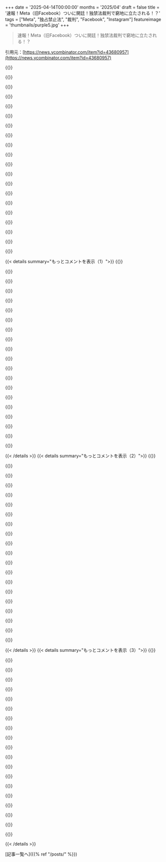 +++
date = '2025-04-14T00:00:00'
months = '2025/04'
draft = false
title = '速報！Meta（旧Facebook）ついに開廷！独禁法裁判で窮地に立たされる！？'
tags = ["Meta", "独占禁止法", "裁判", "Facebook", "Instagram"]
featureimage = 'thumbnails/purple5.jpg'
+++

> 速報！Meta（旧Facebook）ついに開廷！独禁法裁判で窮地に立たされる！？

引用元：[https://news.ycombinator.com/item?id=43680957](https://news.ycombinator.com/item?id=43680957)

{{<matomeQuote body="Metaの広報担当Chris Sgroによると、FTCの訴訟は現実離れしてるらしいよ。裁判では、世界中の17歳なら誰でも知ってるように、Instagram、Facebook、WhatsAppはTikTok、YouTube、X、iMessageとかと競合してるってことがわかるはずだって。みーんなFacebookがInstagramを買収したのは、Facebookの優位性を脅かす存在だったからだって知ってたし、実際そうなったじゃん。FBからInstaに移った人も多いけど、Metaが両方持ってるし。良い手だったけど、当時はマジで反競争的だったよね。" userName="henryfjordan" createdAt="2025-04-14T19:16:38" color="">}}

{{<matomeQuote body="みーんなFacebookがInstagramを買収したのは、Facebookの優位性を脅かす存在だったからだって知ってたって言ってるけど、それは後知恵かもね。Facebookが買収した時、Instagramは従業員13人の写真共有アプリだったんだから。" userName="Aunche" createdAt="2025-04-14T23:59:19" color="">}}

{{<matomeQuote body="Zuckerbergのメールがあるから！<br>＞“ソーシャルプロダクトにはネットワーク効果があって、発明できるソーシャルメカニズムの数も限られてる。誰かが特定のメカニズムで勝つと、他の人が違うことをしない限り、それを覆すのは難しい。”<br>＞“これは、僕らが時間を買ってるって見方もできる。新しい競合が現れても、Instagram、Path、Foursquareとかを買うことで、1年以上の時間を稼げる。その間に、彼らのソーシャルメカニズムを組み込めば、新しいプロダクトは勢いを失うだろう。”<br>45分後：<br>＞“競合を防ぐために買収するって意味じゃなかったよ”" userName="timewizard" createdAt="2025-04-15T04:02:51" color="#785bff">}}

{{<matomeQuote body="もし取るに足らない13人しかいない写真共有アプリなら、なんで10億ドルも払ったんだろ？買収が成立した時、みんなFacebookが何をやろうとしてるか知ってたよね。" userName="Larrikin" createdAt="2025-04-15T02:20:08" color="#ff33a1">}}

{{<matomeQuote body="みんなが何を考えてたか議論するの面白いけど…調べればわかるじゃん！https://news.ycombinator.com/item?id=3817840　は2012年のスレッドで面白いよ。一番上のコメントへの返信には、この議論に役立つ引用がいくつかあるよ。<br>＞「これは今後10年間で最高のテック買収にはならないだろう」<br>＞「Instagramは他の写真サービスの海にある写真サービスだ」<br>＞「このコメントをブックマークして。2022年にまた会いましょう」<br>へへ。" userName="lbrandy" createdAt="2025-04-15T03:44:40" color="">}}

{{<matomeQuote body="意見が偏ってるんじゃない？トップレベルのコメント上位10件を見て判断すると、1.強気、2.強気、3.中立、4.中立、5.中立、6.中立、7.強気、8.弱気、9.弱気、10.中立。弱気なコメントは8番目まで見つからないよ。トップコメントへの返信が弱気なのは、強気な意見に直接反応してるからじゃない？" userName="MichaelDickens" createdAt="2025-04-15T05:27:58" color="">}}

{{<matomeQuote body="一番上のコメントはYouTubeと比較してるね。" userName="Larrikin" createdAt="2025-04-15T03:49:35" color="">}}

{{<matomeQuote body="当時はGoogleもソーシャルに力を入れてたんだよ。Google+覚えてる？<br>https://www.joyoftech.com/joyoftech/joyarchives/1523.html" userName="spease" createdAt="2025-04-15T04:55:07" color="">}}

{{<matomeQuote body="＞Google+覚えてる？<br>Google Peopleはどう？ [1]<br>[1] https://qntm.org/perso" userName="waste_monk" createdAt="2025-04-15T05:25:22" color="">}}

{{<matomeQuote body="HNってこういうのよくあるよね。iPodの時も「Nomadより容量少ないし、ワイヤレスじゃないし、ダサい」とか言われてた。消費者がどれだけシンプルさを重視してるか分かってないんだよね。" userName="pjc50" createdAt="2025-04-15T08:47:17" color="">}}

{{<matomeQuote body="当時、InstagramがFacebookの勢いを奪ってるって話はマジでよく出てたよね。競合を潰しにかかってるのは間違いないと思ってた。(WhatsAppがFacebookに190億ドルで買収された時、従業員は50人くらいしかいなかったけど、人員が価値の尺度じゃないってことの証拠だよね。)" userName="chasing" createdAt="2025-04-15T00:05:39" color="#ff33a1">}}

{{<matomeQuote body="もしFacebookがInstagramとSnapchat両方買ってたら、マジで競合排除だったと思う。Instagramの買収は、若者向けだったFacebookが飽きられて、もっとイケてるスマホ向けのサービスを求めてただけ。Google検索がAndroidとChromeに水平統合して、競争相手の参入を防ぐ方が、独占禁止法的にはもっとヤバい話だと思う。" userName="dmix" createdAt="2025-04-15T00:35:40" color="#45d325">}}

{{<matomeQuote body="FacebookはSnapchatも何度も買おうとしたけど、SnapchatのやつはFacebookがInstagramを高く評価してるのを見て、もっと高く売れると思ったから断ったんだって。" userName="Larrikin" createdAt="2025-04-15T02:49:16" color="">}}

{{<matomeQuote body="確かInstagramとSnapchatの二択だった気がする。もし両方買ってたら、ほぼ独占状態だったかもね。少なくともTikTokが出てくる前は。今は他のサービスもたくさんあるから、そこまでじゃないと思うけど。でも、それ以外にも怪しいことしてそう。" userName="dmix" createdAt="2025-04-15T03:44:54" color="">}}

{{<matomeQuote body="Facebookは両方ともゲットしようとしてたんだよ。片方だけ手に入れるって選択肢はなかった。Snapchatが同じ値段で売られるのを拒否しただけ。" userName="Larrikin" createdAt="2025-04-15T03:48:29" color="">}}

{{<matomeQuote body="Metaはそこまで気にならないかな。YouTubeがソーシャルビデオを全部牛耳ってる方が心配。映画は色んな配信サービスがあるけど、ソーシャル系はInstagram、TikTok、Reddit、Xとかだし。でも、ビデオエッセイとか、自主制作アニメ、教育コンテンツ、文化批評、音楽、ビデオポッドキャストとかはYouTubeに閉じ込められてる。Amazonが色んな事業やってて、それを悪用してるのも気になるし、Apple/Googleの寡占もマジでヤバい。" userName="echelon" createdAt="2025-04-15T02:12:14" color="#ff5c5c">}}

{{<matomeQuote body="全部ムカつく。集中化はマジで良くない。FacebookとかGoogleが誰かのチャンネルとかページを停止させようと思えばできるんだから。Hacker Newsのやつらはみんな分かってると思う。でも、誰も何もできないんだよね。" userName="eGQjxkKF6fif" createdAt="2025-04-15T02:28:40" color="#785bff">}}

{{<matomeQuote body="MetaはTikTok潰しにも関わってる。また競合を弱体化させようとしてるんだ。<br>https://www.cbsnews.com/sanfrancisco/news/report-facebook-hi..." userName="ceejayoz" createdAt="2025-04-14T19:50:55" color="">}}

{{<matomeQuote body="みんなが「当時知ってた」なら、なんでFTCは5対0で買収を許可したの？" userName="paxys" createdAt="2025-04-14T20:09:47" color="">}}

{{<matomeQuote body="政府は競争法を何十年も忘れちゃってた感じだよね。アフガニスタンに自由と民主主義を届けたり、金融危機に対応したりで忙しかったんだって。超重要なことだもんね。Social media？ あー、孫が言ってたような。" userName="michaelt" createdAt="2025-04-14T22:11:31" color="">}}

{{< details summary="もっとコメントを表示（1）">}}
{{<matomeQuote body="マジで理解できないんだけど。FTCが訴えてる理由は、FTCが何かを許可したからでしょ？プラットフォームが今よりもっと支配的だった時に。動機が怪しい気がするんだよね。だって、10年以上経ってから持ち出すなんてさ。" userName="surge" createdAt="2025-04-14T20:14:33" color="">}}

{{<matomeQuote body="当時、Instagramのユーザーは8000万人で、収益化戦略もなくて赤字だったんだよね。Facebookのビジネスモデルにとって、すぐには競争相手にならないと思われたんじゃないかな。Googleとかの他の小さい写真共有プラットフォームもあったし。<br>2020年に、Wall Street Journalが、2012年にFTCの職員が、この買収が独占禁止法に違反する可能性があるって懸念してたって報道したんだって。でも、訴訟を起こして負けるのを恐れてたらしい。[1][2]" userName="ideashower" createdAt="2025-04-14T22:20:24" color="#45d325">}}

{{<matomeQuote body="Facebookの友達から聞いた話だと、FBはVPNとアプリ内のIPアドレス追跡を使って、InstagramとWhatsAppがすごい勢いで成長してるのを見つけて、何としても買収する必要があるって判断したらしいよ。" userName="repeekad" createdAt="2025-04-15T04:41:06" color="">}}

{{<matomeQuote body="予測が外れたからって、過去の過ちを正せないってわけじゃないよね？<br>このケースに限った話じゃないけど、買収を許可して、10年後にそれが実は反競争的だったってわかったら（しかも意図的に）、独占を解消しようとするんじゃない？" userName="borski" createdAt="2025-04-14T21:40:09" color="#ff5c5c">}}

{{<matomeQuote body="過ちは結果で判断されるべきじゃないよね。Instagramが失敗してたら、独占禁止法の訴訟は起きてたのかな？" userName="YetAnotherNick" createdAt="2025-04-14T22:06:08" color="">}}

{{<matomeQuote body="1945年のAlcoaのケースを見てみて[0]。裁判所は、Alcoaが合法的にその地位を獲得したにもかかわらず、違法な独占だと判断したんだ。" userName="blackguardx" createdAt="2025-04-14T22:15:24" color="#785bff">}}

{{<matomeQuote body="これって、全ての水平的買収が反競争的だってことを意味するのかな？そうじゃないなら、理由を知りたいな。" userName="jjallen" createdAt="2025-04-14T21:31:40" color="">}}

{{<matomeQuote body="家の近くに7軒スーパーがあって、2軒が合併してもまだ6軒から選べるから、競争は十分あるよね。でも3軒しかないときに2軒が合併したら話は別。残りの1軒が金持ちとかヒッピー向けのオーガニックストアだったら、競争になってないかもね。" userName="michaelt" createdAt="2025-04-14T21:39:37" color="">}}

{{<matomeQuote body="でも、これって2012年の話じゃん。Instagramはまだ小さくて儲かってなかったし、今の形とは全然違った。当時、Twitter、Tumblr、Snapchat、Google+、Pinterest、YouTube、Redditとか、競合するSNSがいっぱいあったよね。スーパーの例えで言うなら、まだお店がたくさん残ってる状態だったんじゃない？" userName="snovymgodym" createdAt="2025-04-14T22:06:26" color="#ff33a1">}}

{{<matomeQuote body="当時、みんながそう思ってたって証拠ある？Facebookがそんなシンプルなアプリに大金払うなんて、みんな笑ってた記憶があるんだけど。" userName="megaman821" createdAt="2025-04-14T21:41:01" color="">}}

{{<matomeQuote body="どういうところが競争を阻害してるの？FacebookとInstagramがお互いを助け合ったのはわかるけど、どこに独占があるの？" userName="nonethewiser" createdAt="2025-04-15T02:18:21" color="">}}

{{<matomeQuote body="たった10億ドルで、従業員50人以下の会社を買収しただけじゃん。もし当時、Instagramがここまで大きくなるってみんなが知ってたなら、Instagramの創業者や投資家はそう思ってなかったんじゃない？" userName="fallingknife" createdAt="2025-04-14T20:14:44" color="#ff5c5c">}}

{{<matomeQuote body="Facebookは、MySpaceみたいに自分たちがやられたことを恐れて、次に来そうな会社を買いまくってたんだよ。Instagramがここまで爆発的に成長するかはわからなかったけど、それがFacebookの買収の動機だったのは明らか。<br>あと、たった10億ドルの買収なんて言わないで。当時、Facebookにとって過去最大の買収だったんだから。<br>＞Though Facebook is known for smaller acquisitions、Instagram’s surging momentum likely compelled the social network to swiftly put together a billion-dollar offer.”（Facebookは小規模な買収で知られていますが、Instagramの急成長の勢いが、ソーシャルネットワークに10億ドルのオファーを迅速にまとめることを余儀なくされたようです。）" userName="henryfjordan" createdAt="2025-04-14T20:26:17" color="#ff5c5c">}}

{{<matomeQuote body="2012年当時、Tech企業の評価額は全体的に低かったんだよね。MetaもGoogleも、当時と本質的に同じ市場での地位を保っているのに、Metaは時価総額が15倍、Googleは10倍になった。むしろ、今の方が2012年よりも立場が弱いんじゃないかな。" userName="wongarsu" createdAt="2025-04-14T21:24:44" color="#ff33a1">}}

{{<matomeQuote body="昔のAndroidは、どのアプリがインストールされているか他のアプリから見ることができたんだよね。だからFacebookは、Instagramの脅威にいち早く気づいたんだ。" userName="devrandoom" createdAt="2025-04-14T21:02:09" color="#45d325">}}

{{<matomeQuote body="政府は、FacebookがMetaとWhatsappを買収したのは、競争できなかったからだって主張してるんだよね。それって違法なの？理解できない！どの会社も、自社のビジネスに何かを付け加えるために会社を買収するんじゃないの？馬鹿げた主張だよね。" userName="unreal37" createdAt="2025-04-14T19:59:45" color="">}}

{{<matomeQuote body="この記事に関する他の記事も上がってるよ：<br>https://www.nytimes.com/2025/04/14/technology/meta-antitrust...<br>(https://archive.ph/8wOPP)<br>https://www.cnn.com/2025/04/14/media/meta-ftc-trial/index.ht...<br>https://www.politico.com/news/2025/04/13/meta-zuckerberg-ftc...<br>(今回はHNのリンクはコメントがないから省略した。いつかURLをまとめて、同じ話題の記事にはカルマを共有するシステムができるといいな。)" userName="dang" createdAt="2025-04-14T19:06:38" color="">}}

{{<matomeQuote body="FTCの戦略がよくわかんないんだよね。Instagram、WhatsApp、Snapchat、MeWe(?)がFacebookの直接的な競合だって裁判官が認めるかどうかにかかってるのに、TikTok、YouTube、X、iMessageとかは違うって。Metaの弁護団がそこを突いてるんだから、裁判官がそんな都合のいい市場定義を認めるとは思えないな。" userName="paxys" createdAt="2025-04-14T19:40:38" color="">}}

{{<matomeQuote body="独占禁止法の定義は、競争相手がいないビジネスのことじゃないんだよね。競争相手がいないビジネスは合法だよ。独占禁止法は「反競争的な行為」を制限するもので、それは効率的な市場のコモディティ生産者でも起こりうるんだ。" userName="whatshisface" createdAt="2025-04-14T20:31:01" color="#ff5c5c">}}

{{<matomeQuote body="その通りだね！じゃあ、何が反競争的なの？" userName="the_clarence" createdAt="2025-04-14T23:03:08" color="">}}


{{< /details >}}
{{< details summary="もっとコメントを表示（2）">}}
{{<matomeQuote body="FacebookはInstagramが成長するとわかってて、競争する代わりに買収したんだよ。<br>詳しくはここで読めるよ：https://www.bigtechontrial.com/p/zuckerberg-on-the-stand-the..." userName="stackskipton" createdAt="2025-04-14T23:43:10" color="">}}

{{<matomeQuote body="それって、買収の目的のほとんどじゃない？" userName="DecentShoes" createdAt="2025-04-15T03:19:58" color="">}}

{{<matomeQuote body="買収の目的が競争を潰すことなら、それは良くないことだよね。独占は良くない。<br>別の目的としては、自社ではできない新しい能力を獲得することもあるよ。すでに競争している分野じゃなくてね。" userName="callc" createdAt="2025-04-15T03:43:55" color="#ff5733">}}

{{<matomeQuote body="Instagramは昔から競争の激しい市場にいるよ。前はSnapchat、今はTikTok。YouTube Shorts、Reddit、Twitterとか、動画や写真に特化したサービスもたくさんあるし。<br>ソーシャルメディアの選択肢に困る人なんていないと思うけど。" userName="dmix" createdAt="2025-04-15T03:51:46" color="">}}

{{<matomeQuote body="市場にどれだけ「選択肢」があろうと、FBは反競争的な行為をしたんだよ。選択肢がn-1個になったじゃん。<br>企業が反競争的な行為をすることを社会が許容すべきかどうかは、「選択肢が十分に残るか？」ではなく、「これは反競争的な行為か？」で判断すべき。" userName="callc" createdAt="2025-04-15T04:40:30" color="#38d3d3">}}

{{<matomeQuote body="取締役会の企業としての動機を正確に知ることはできないよね。よくあるのは「小規模なライバルを買収して、より大規模なライバルと効果的に競争する」みたいなこと。例えば「小規模なデスクトップパブリッシングのスタートアップを買収して、最大のクラウドコンピューティングプロバイダーと競争する」とか。今回の場合は「小さな写真共有会社を買収して、Google/YouTubeと競争する」ってことかな。" userName="blululu" createdAt="2025-04-15T14:12:37" color="">}}

{{<matomeQuote body="それって買収の目的の多くがそうじゃないの？<br>いや、違うって。普通じゃないし、よくあることでもないよ。 tech業界でもね。" userName="reaperducer" createdAt="2025-04-15T13:46:28" color="">}}

{{<matomeQuote body="話が噛み合ってない？それのどこが反競争的なの？むしろ逆じゃない？競合を認めて、大金を積んで買収することで、競争することにメリットがあるって示したんだから。" userName="the_clarence" createdAt="2025-04-15T16:41:47" color="">}}

{{<matomeQuote body="買ってしまえば、Instagramはもう競合じゃなくなるじゃん。<br>それが反競争的ってこと。" userName="AnimalMuppet" createdAt="2025-04-15T16:49:12" color="#45d325">}}

{{<matomeQuote body="反競争的だとは思わないなー。競争を「殺してる」わけじゃないじゃん。競争を殺すっていうのは、競争相手が倒産するような価格設定をしたり、人を暗殺したり、競争相手が同じ環境で活動できないように仕向けたりすることだよ。今回はInstagramに拒否権があったんだから、大きくなることを妨げられたわけじゃないでしょ。" userName="the_clarence" createdAt="2025-04-17T05:24:47" color="">}}

{{<matomeQuote body="政府はMetaによるWhatsAppとInstagramの買収が、競争を減らすためだったと主張してるんだよね。まだ反競争的かどうかは決まってないから、裁判になってる。両側の証拠がこれから示されるってわけ。他にどう答えたらいいのか分かんないな。" userName="karaterobot" createdAt="2025-04-14T23:30:33" color="#38d3d3">}}

{{<matomeQuote body="Zuckerbergが、Instagramを買収したのは競争を防ぐためだって書面で言ってるよ。<br>いろいろ決まってることあるじゃん。" userName="tyre" createdAt="2025-04-15T05:57:41" color="#ff5733">}}

{{<matomeQuote body="強制的に閉鎖させたり、イエスと言わせたりするのとは違うでしょ。 конкурентを減らしたいのはどの会社も同じだけど、成長や存在を妨げたわけじゃない。" userName="the_clarence" createdAt="2025-04-17T05:25:48" color="">}}

{{<matomeQuote body="反競争的な行為をすること自体は全然良いんだよ。むしろ、ほとんどのビジネスが生き残るための基本なんだから。<br>独占をしたり、広げたり、守ったり、独占しようとしたりするのはダメだけどね。<br>要するに、反競争的な行為は、やりすぎて成功しすぎるとマズイってこと。" userName="lazide" createdAt="2025-04-15T06:32:38" color="#ff5c5c">}}

{{<matomeQuote body="価格固定や広すぎる競業避止条項みたいな反競争的な行為は、独占がなくても問題になることがあるよ。" userName="n4r9" createdAt="2025-04-15T08:08:01" color="">}}

{{<matomeQuote body="確かにそうだね。ただ、問題になる（訴えられたり、法律で規制されたりする）のは、市場を大きく歪めて、みんなが文句を言い始めた時だけかな。<br>だいたい、市場のほとんどを支配してる独占企業とか、カルテルとかが成功した場合だよね。<br>市場の下位5％の企業が価格固定とかしても、誰も気にしないじゃん。20％でも、普通はね。<br>シャーマン反トラスト法は「取引の制限」について言ってるけど、実際に取引を制限する必要があるんだよね。そのためには、かなりの支配力が必要で、それを独占企業とか、カルテルならできるってわけ。<br>厳密に言うと、未遂でも違法なんだけど、すべての企業を追いかけるのは、子供が誰かに向かってハサミを振りかざしたからって逮捕するみたいなもんじゃん。<br>リソースの無駄だし、誰の利益にもならないし、みんなが必要だと思ってる行動を妨げるし、解決するよりもっと悪い問題を引き起こすしね。<br>一方で、シリアルキラーを捕まえるのは、良い政策だよね。<br>この2つの違いは、意図じゃなくて、戦術の成功と効果の問題なんだよ。" userName="lazide" createdAt="2025-04-15T08:34:04" color="#ff5733">}}

{{<matomeQuote body="だいたい賛成だなー。価格ダンピングみたいな微妙なケースもあるけど、それも結局は市場の支配を狙ってるってことだもんね。" userName="n4r9" createdAt="2025-04-15T10:14:46" color="">}}

{{<matomeQuote body="Facebookくらいの規模なら、競合する代わりに、伸びてるproductを買収して支配するのは法律違反じゃね？" userName="ezfe" createdAt="2025-04-15T03:01:19" color="#45d325">}}

{{<matomeQuote body="これって競争を促してるってことにならない？競合して買収されれば、でかいexitができるじゃん。" userName="the_clarence" createdAt="2025-04-15T16:43:26" color="">}}

{{<matomeQuote body="普通は裁判の前にやるよね。それを戦術として使うのは怪しい。ただ、最初からbig techの力を抑えつけるのが目的で、upstartsを守るためじゃないって感じはしてた。もっと広い目的があるのかも。脅しで色々引っ張り出すための手段とか。" userName="dmix" createdAt="2025-04-15T03:50:19" color="">}}


{{< /details >}}
{{< details summary="もっとコメントを表示（3）">}}
{{<matomeQuote body="それって、基本的にどの独占禁止法訴訟でも問題になることだよね。Window’sの市場をIBM互換のPC/laptopsと見るか、Macやchromebooksも含むと見るか？スマホとかタブレットみたいな他のデバイスは？特に貧しい国だとPC/laptops持ってない人も多いし。" userName="gruez" createdAt="2025-04-14T21:49:49" color="#45d325">}}

{{<matomeQuote body="ありがたいことに、この問題を調べる方法は色々ある。<br>“MicrosoftはWindowsを赤字で売ってたのか？”<br>これで市場を定義する必要はなくなる。Microsoftが代わりにやってくれた。" userName="timewizard" createdAt="2025-04-15T04:04:38" color="#45d325">}}

{{<matomeQuote body="あと、同じ分野のアプリを複数所有してたらどうなるんだろ？ここで反競争性があるってのがよく分からん。新しいアプリを作れるし、成功したら買収を断ることもできるじゃん。" userName="the_clarence" createdAt="2025-04-14T23:02:50" color="">}}

{{<matomeQuote body="それ、マジ良い戦略じゃね？だって、区別がハッキリしてるし、簡単なリトマス試験紙（どのアプリでみんな本名使ってるか）があるじゃん。iMessageでバカなこと言うのはナシな。" userName="hooloovoo_zoo" createdAt="2025-04-15T01:06:18" color="#ff5c5c">}}

{{<matomeQuote body="WhatsAppがFacebookと直接競合してて、iMessageがそうじゃないって区別やリトマス試験紙って何？InstagramとTikTokは？" userName="paxys" createdAt="2025-04-15T01:12:25" color="">}}

{{<matomeQuote body="iMessageはビジネスじゃなくて、ただのメッセージ機能だよ。広告とかサードパーティのコンテンツとか何もないし。簡単なリトマス試験紙はさっき言ったやつ。ユーザーはだいたいTikTokで本名使わないでしょ。" userName="hooloovoo_zoo" createdAt="2025-04-15T01:29:46" color="#45d325">}}

{{<matomeQuote body="iPhoneとAndroidが競合しないって主張よりはマシかもね。裁判所はそれを認めたけど。" userName="scialex" createdAt="2025-04-14T20:20:52" color="">}}

{{<matomeQuote body="裁判所は認めてないよ。Epic v. Appleの裁判では、地方裁判所と第9巡回区控訴裁判所の両方ともiOSとAndroidは競合してるって判断した。ただ、Epic v. Googleの裁判では、陪審員はAndroidだけが該当市場だって判断したんだ。Googleは当然、それを第9巡回区控訴裁判所に上訴してるよ。" userName="granzymes" createdAt="2025-04-14T22:20:59" color="#38d3d3">}}

{{<matomeQuote body="WhatsAppから抜け出せない（友達や家族が乗り換えない）身としては、分割を切に願うよ。<br>全然違うプラットフォームを競合他社として一緒くたにするのは理解できないな。<br>家族とのダイレクトなグループでの会話に、YoutubeやTikTokは使えないでしょ。XやInstagramも無理がある。だって、あれらはパブリックなSNSで、インスタントメッセージじゃないもん。プラットフォームには重複する機能があるけど、スプーンの代わりにナイフは使わないでしょ。" userName="karhuton" createdAt="2025-04-15T05:42:11" color="#ff33a1">}}

{{<matomeQuote body="YouTube、X、TikTokはMetaの製品と異なる分野で競合してるから、フェアな比較じゃないかもね。でも同時に、WhatsAppは数えきれないほどのメッセンジャーとの競争にさらされてるから、この点が重要かどうかはわからんな。XはFB Marketplaceと競合しないけど、Craigslistはしてる。TikTokはFB Eventsと競合しないけど、Apple EventsとEventbriteはしてるね。" userName="Spivak" createdAt="2025-04-15T06:00:47" color="">}}

{{<matomeQuote body="WhatsAppにMetaみたいな強力な後ろ盾がある限り、競争って言葉は意味をなさない。多くの国でWAは事実上のIMプラットフォームだけど、ユーザーから一銭ももらってないと思うよ。じゃあ、開発者とかインフラとか周辺のリソースはどうやって支払ってるの？" userName="skydhash" createdAt="2025-04-15T16:23:41" color="#785bff">}}

{{<matomeQuote body="＞WhatsAppから抜け出せない（友達や家族が乗り換えない）身としては、分割を切に願うよ。<br>でも、それがユーザーに何をもたらすの？結局WhatsAppから抜け出せないままで、Metaが所有してないってだけじゃない？" userName="yodsanklai" createdAt="2025-04-15T17:34:29" color="">}}

{{<matomeQuote body="マジそれな。全部のプラットフォームを「競合」って呼ぶのは、同じインターネット上にあるってだけで、現実じゃなくてテック企業の弁護士のロジックって感じ。" userName="BrtByte" createdAt="2025-04-15T09:50:22" color="#ff5733">}}

{{<matomeQuote body="メール使おうぜ。みんなメールアドレス持ってるし、返信しないと気まずいじゃん？それに、企業の囲い込みじゃなくて、オープンなプロトコルっていうメリットもあるし。" userName="spacebanana7" createdAt="2025-04-15T07:48:20" color="">}}

{{<matomeQuote body="UIの問題だよね。<br>https://delta.chat/<br>同じクライアント（または互換性のあるもの）を使えば、E2EEも使えるし。" userName="sudahtigabulan" createdAt="2025-04-15T11:27:18" color="">}}

{{<matomeQuote body="＞家族との直接的なグループディスカッションに、WhatsAppの代わりにYouTubeとかTikTokは使えないし。<br>Signalじゃダメなの？最悪、Telegramは？" userName="fransje26" createdAt="2025-04-15T09:10:44" color="">}}

{{<matomeQuote body="＞Signalじゃダメなの？最悪、Telegramは？<br>技術的には問題ないと思うけど、チャットアプリを移行させるのが難しいんだよね。みんな簡単に言うけど、家族とか友達とかに乗り換えさせるのって、そんな簡単じゃないじゃん？奥さんがブラジル出身で、いつもWA使ってるんだけど、乗り換えさせるってなると、家族や友達のネットワーク全体を乗り換えさせることになるんだよ。そうなると、数千人を説得する必要が出てくるから、ほぼ不可能。" userName="_fat_santa" createdAt="2025-04-15T14:04:57" color="#ff33a1">}}

{{<matomeQuote body="それに、ブラジルのキャリアはWhatsAppのデータ制限を免除してるんだよね（ゼロレーティング）。他のアプリもゼロレーティングから外そうとしてるけど、WhatsAppは“メッセージ”の代名詞みたいになってるから難しいんだよね。他の選択肢は高いSMSか、普及してないTelegramしかないし。" userName="rpgbr" createdAt="2025-04-15T15:46:35" color="#785bff">}}

{{<matomeQuote body="国によってはWhatsAppがめちゃくちゃ普及してて、仕事の依頼とか、サービスの予約とか、カスタマーサービスとか、全部WhatsAppでやってるんだよね。特に中小企業はWhatsAppしか使ってない。" userName="emblaegh" createdAt="2025-04-15T11:10:56" color="#ff5c5c">}}

{{<matomeQuote body="確かに、国によってはFacebookを中小企業の“ウェブサイト”として使ってるみたいだよね。<br>でも、WhatsApp/Metaから個人のやり取りを移行させることはできるじゃん？例えば、Signalを代わりに使えばいいんだよ。ビジネスのやり取りはWhatsApp、プライベートはSignalっていう使い分けなら、そんなに手間じゃないと思うよ。" userName="fransje26" createdAt="2025-04-16T09:46:34" color="#ff5733">}}


{{< /details >}}


[記事一覧へ]({{% ref "/posts/" %}})
